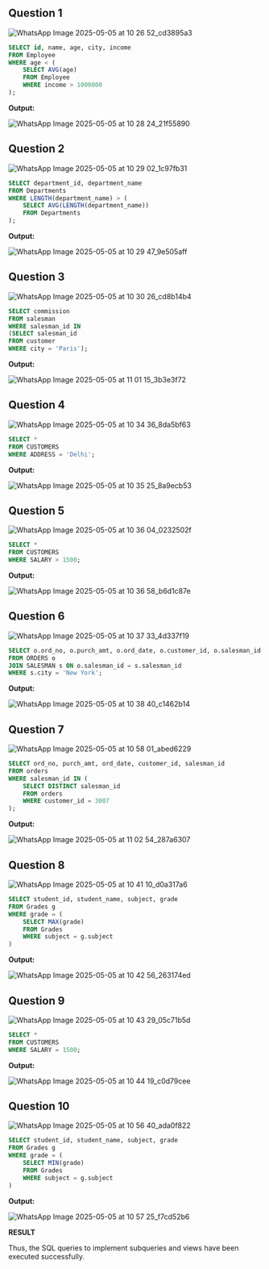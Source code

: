 **Question 1**
--
![WhatsApp Image 2025-05-05 at 10 26 52_cd3895a3](https://github.com/user-attachments/assets/b0f993f3-5ca3-4632-af0e-6c2350813844)

```sql
SELECT id, name, age, city, income
FROM Employee
WHERE age < (
    SELECT AVG(age)
    FROM Employee
    WHERE income > 1000000
);

```

**Output:**

![WhatsApp Image 2025-05-05 at 10 28 24_21f55890](https://github.com/user-attachments/assets/3edd1547-e705-4bc9-aae0-2bd98520c08a)


**Question 2**
---
![WhatsApp Image 2025-05-05 at 10 29 02_1c97fb31](https://github.com/user-attachments/assets/907ef6a3-66b1-4530-85c8-bdf12dc91356)


```sql
SELECT department_id, department_name
FROM Departments
WHERE LENGTH(department_name) > (
    SELECT AVG(LENGTH(department_name))
    FROM Departments
);


```

**Output:**

![WhatsApp Image 2025-05-05 at 10 29 47_9e505aff](https://github.com/user-attachments/assets/76c97f9e-3a4b-42fa-83dd-225453d28ecc)


**Question 3**
---
![WhatsApp Image 2025-05-05 at 10 30 26_cd8b14b4](https://github.com/user-attachments/assets/0e90fa56-c9e5-477e-a748-1b042e8b4dad)


```sql
SELECT commission 
FROM salesman 
WHERE salesman_id IN 
(SELECT salesman_id 
FROM customer
WHERE city = 'Paris');
```

**Output:**

![WhatsApp Image 2025-05-05 at 11 01 15_3b3e3f72](https://github.com/user-attachments/assets/66927de3-e73f-46e7-a073-1eddd5ea5a27)


**Question 4**
---
![WhatsApp Image 2025-05-05 at 10 34 36_8da5bf63](https://github.com/user-attachments/assets/7b56a184-53d6-4543-837b-09845671ec0b)


```sql
SELECT *
FROM CUSTOMERS
WHERE ADDRESS = 'Delhi';

```

**Output:**

![WhatsApp Image 2025-05-05 at 10 35 25_8a9ecb53](https://github.com/user-attachments/assets/a2636100-70a5-4cdb-ae07-c5fec7e43007)

**Question 5**
---
![WhatsApp Image 2025-05-05 at 10 36 04_0232502f](https://github.com/user-attachments/assets/0704f3bd-322e-404d-a94a-01a84f13792c)

```sql
SELECT *
FROM CUSTOMERS
WHERE SALARY > 1500;

```

**Output:**

![WhatsApp Image 2025-05-05 at 10 36 58_b6d1c87e](https://github.com/user-attachments/assets/86fabafe-4442-4978-845b-fdbe63e06d30)


**Question 6**
---

![WhatsApp Image 2025-05-05 at 10 37 33_4d337f19](https://github.com/user-attachments/assets/96fb9714-6548-475e-993e-0cd08b72d333)

```sql
SELECT o.ord_no, o.purch_amt, o.ord_date, o.customer_id, o.salesman_id
FROM ORDERS o
JOIN SALESMAN s ON o.salesman_id = s.salesman_id
WHERE s.city = 'New York';

```

**Output:**

![WhatsApp Image 2025-05-05 at 10 38 40_c1462b14](https://github.com/user-attachments/assets/0ce3008e-ec15-412b-9e37-9d2feb7f0b21)


**Question 7**
---
![WhatsApp Image 2025-05-05 at 10 58 01_abed6229](https://github.com/user-attachments/assets/fd2f030b-6bf3-4295-8299-13c3bd9478b2)

```sql
SELECT ord_no, purch_amt, ord_date, customer_id, salesman_id
FROM orders
WHERE salesman_id IN (
    SELECT DISTINCT salesman_id
    FROM orders
    WHERE customer_id = 3007
);

```

**Output:**

![WhatsApp Image 2025-05-05 at 11 02 54_287a6307](https://github.com/user-attachments/assets/b513f463-531c-4c71-8306-0215d596b38f)


**Question 8**
---
![WhatsApp Image 2025-05-05 at 10 41 10_d0a317a6](https://github.com/user-attachments/assets/00575396-64f1-4ede-94c7-e5ca109e2ff3)


```sql
SELECT student_id, student_name, subject, grade
FROM Grades g
WHERE grade = (
    SELECT MAX(grade)
    FROM Grades
    WHERE subject = g.subject
)

```

**Output:**

![WhatsApp Image 2025-05-05 at 10 42 56_263174ed](https://github.com/user-attachments/assets/ab4b514c-660b-4c79-8d71-4629914c0933)


**Question 9**
---
![WhatsApp Image 2025-05-05 at 10 43 29_05c71b5d](https://github.com/user-attachments/assets/ba0eb468-97ed-451b-938e-5e479c7d8005)

```sql
SELECT *
FROM CUSTOMERS
WHERE SALARY = 1500;

```

**Output:**

![WhatsApp Image 2025-05-05 at 10 44 19_c0d79cee](https://github.com/user-attachments/assets/a0120957-ea02-476c-8bea-314e8d5d57ac)


**Question 10**
---
![WhatsApp Image 2025-05-05 at 10 56 40_ada0f822](https://github.com/user-attachments/assets/32699743-f659-4619-a22b-ee1e7e568127)


```sql
SELECT student_id, student_name, subject, grade
FROM Grades g
WHERE grade = (
    SELECT MIN(grade)
    FROM Grades
    WHERE subject = g.subject
)

```

**Output:**

![WhatsApp Image 2025-05-05 at 10 57 25_f7cd52b6](https://github.com/user-attachments/assets/a2d0f8c4-de63-425a-92d8-039ffcbd37f7)

**RESULT**

Thus, the SQL queries to implement subqueries and views have been executed successfully.
